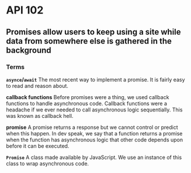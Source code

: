 # API 102
## Promises allow users to keep using a site while data from somewhere else is gathered in the background

### Terms 

**`asynce`/`await`**
The most recent way to implement a promise. It is fairly easy to read and reason about. 

**callback functions**
Before promises were a thing, we used callback functions to handle asynchronous code. Callback functions were a headache if we ever needed to call asynchronous logic sequentially. This was known as callback hell. 

**promise**
A promise returns a response but we cannot control or predict when this happen. In dev speak, we say that a function returns a promise when the function has asynchronous logic that other code depends upon before it can be executed.


**`Promise`**
A class made available by JavaScript. We use an instance of this class to wrap asynchronous code. 
